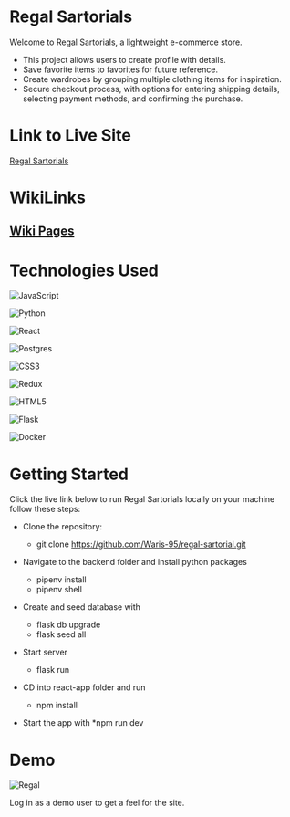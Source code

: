 # Regal Sartorials
Welcome to Regal Sartorials, a lightweight e-commerce store. 
- This project allows users to create profile with details.
- Save favorite items to favorites for future reference.
- Create wardrobes by grouping multiple clothing items for inspiration.
- Secure checkout process, with options for entering shipping details, selecting payment methods, and confirming the purchase.


# Link to Live Site
[Regal Sartorials](https://regal-sartorial.onrender.com)


# WikiLinks
## [Wiki Pages](https://github.com/Waris-95/Regal-Sartorials/wiki)

# Technologies Used
![JavaScript](https://img.shields.io/badge/javascript-%23323330.svg?style=for-the-badge&logo=javascript&logoColor=%23F7DF1E)

![Python](https://img.shields.io/badge/python-3670A0?style=for-the-badge&logo=python&logoColor=ffdd54)

![React](https://img.shields.io/badge/react-%2320232a.svg?style=for-the-badge&logo=react&logoColor=%2361DAFB)

![Postgres](https://img.shields.io/badge/postgres-%23316192.svg?style=for-the-badge&logo=postgresql&logoColor=white)

![CSS3](https://img.shields.io/badge/css3-%231572B6.svg?style=for-the-badge&logo=css3&logoColor=white)

![Redux](https://img.shields.io/badge/redux-%23593d88.svg?style=for-the-badge&logo=redux&logoColor=white)

![HTML5](https://img.shields.io/badge/html5-%23E34F26.svg?style=for-the-badge&logo=html5&logoColor=white)

![Flask](https://img.shields.io/badge/flask-%23000.svg?style=for-the-badge&logo=flask&logoColor=white)

![Docker](https://img.shields.io/badge/docker-%230db7ed.svg?style=for-the-badge&logo=docker&logoColor=white)

# Getting Started

Click the live link below to run Regal Sartorials locally on your machine follow these steps:

* Clone the repository:
  * git clone https://github.com/Waris-95/regal-sartorial.git

* Navigate to the backend folder and install python packages
   * pipenv install
   * pipenv shell

* Create and seed database with
   * flask db upgrade
   * flask seed all
   
* Start server
   * flask run
   
* CD into react-app folder and run
   * npm install
   
* Start the app with
   *npm run dev
   
  
# Demo
![Regal](https://github.com/user-attachments/assets/a528094a-7503-4207-b4a1-8befc41277fd)

   
   Log in as a demo user to get a feel for the site.
   <!-- # regal-sartorial -->
